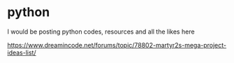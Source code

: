 # python
I would be posting python codes, resources and all the likes here


https://www.dreamincode.net/forums/topic/78802-martyr2s-mega-project-ideas-list/
